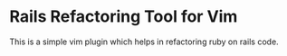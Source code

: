 # Rails Refactoring Tool for Vim

This is a simple vim plugin which helps in refactoring ruby on rails code.